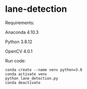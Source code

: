 # lane-detection

Requirements:

Anaconda 4.10.3

Python 3.8.12

OpenCV 4.0.1


Run code:

```
conda create --name venv python=3.8
conda activate venv
python lane_detection.py 
conda deactivate
```
